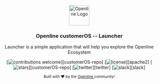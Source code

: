 <div align="center">
  <a href="https://openline.ai">
    <img
      src="https://raw.githubusercontent.com/openline-ai/openline-customer-os/otter/.github/TeamHero.svg"
      alt="Openline Logo"
      height="64"
    />
  </a>
  <br />
  <p>
    <h3>
      <b>
        Openline customerOS -- Launcher 
      </b>
    </h3>
  </p>
  <p>
    Launcher is a simple application that will help you explore the Openline Ecosystem 
  </p>
  <p>

[![contributions welcome](https://img.shields.io/badge/contributions-welcome-brightgreen?logo=github)][customerOS-repo]
[![license](https://img.shields.io/badge/license-Apache%202-blue)][apache2]
[![stars](https://img.shields.io/github/stars/openline-ai/openline-customer-os?style=social)][customerOS-repo]
[![twitter](https://img.shields.io/twitter/follow/openlineAI?style=social)][twitter]
[![slack](https://img.shields.io/badge/slack-community-blueviolet.svg?logo=slack)][slack]

  </p>
  <p>
    <sub>
      Built with ❤︎ by the
      <a href="https://openline.ai">
        Openline
      </a>
      community!
    </sub>
  </p>
</div>
